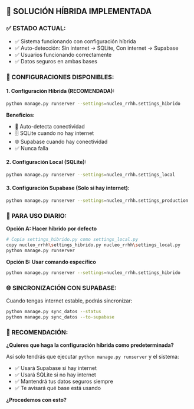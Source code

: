 ## 🎯 SOLUCIÓN HÍBRIDA IMPLEMENTADA

### ✅ ESTADO ACTUAL:
- ✅ Sistema funcionando con configuración híbrida
- ✅ Auto-detección: Sin internet → SQLite, Con internet → Supabase
- ✅ Usuarios funcionando correctamente
- ✅ Datos seguros en ambas bases

### 🔧 CONFIGURACIONES DISPONIBLES:

#### **1. Configuración Híbrida (RECOMENDADA):**
```bash
python manage.py runserver --settings=nucleo_rrhh.settings_hibrido
```
**Beneficios:**
- 🔄 Auto-detecta conectividad
- 🗄️ SQLite cuando no hay internet
- 🌐 Supabase cuando hay conectividad
- ✅ Nunca falla

#### **2. Configuración Local (SQLite):**
```bash
python manage.py runserver --settings=nucleo_rrhh.settings_local
```

#### **3. Configuración Supabase (Solo si hay internet):**
```bash
python manage.py runserver --settings=nucleo_rrhh.settings_production
```

### 🚀 PARA USO DIARIO:

**Opción A: Hacer híbrido por defecto**
```bash
# Copia settings_hibrido.py como settings_local.py
copy nucleo_rrhh\settings_hibrido.py nucleo_rrhh\settings_local.py
python manage.py runserver
```

**Opción B: Usar comando específico**
```bash
python manage.py runserver --settings=nucleo_rrhh.settings_hibrido
```

### 🌐 SINCRONIZACIÓN CON SUPABASE:

Cuando tengas internet estable, podrás sincronizar:
```bash
python manage.py sync_datos --status
python manage.py sync_datos --to-supabase
```

### 🎯 RECOMENDACIÓN:

**¿Quieres que haga la configuración híbrida como predeterminada?** 

Así solo tendrás que ejecutar `python manage.py runserver` y el sistema:
- ✅ Usará Supabase si hay internet
- ✅ Usará SQLite si no hay internet  
- ✅ Mantendrá tus datos seguros siempre
- ✅ Te avisará qué base está usando

**¿Procedemos con esto?**
